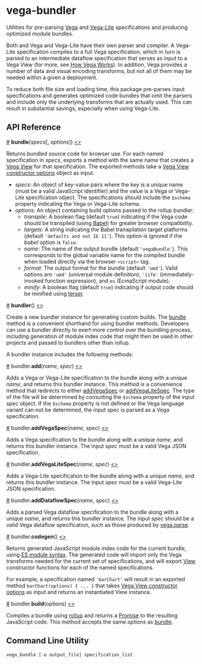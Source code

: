 # vega-bundler

Utilities for pre-parsing [Vega](https://vega.github.io/vega/) and [Vega-Lite](https://vega.github.io/vega-lite/) specifications and producing optimized module bundles.

Both and Vega and Vega-Lite have their own parser and compiler. A Vega-Lite specification compiles to a full Vega specification, which in turn is parsed to an intermediate dataflow specification that serves as input to a Vega View (for more, see [How Vega Works](https://observablehq.com/@vega/how-vega-works)). In addition, Vega provides a number of data and visual encoding transforms, but not all of them may be needed within a given a deployment.

To reduce both file size and loading time, this package pre-parses input specifications and generates optimized code bundles that omit the parsers and include only the underlying transforms that are actually used. This can result in substantial savings, especially when using Vega-Lite.

## API Reference

<a name="bundle" href="#bundle">#</a>
<b>bundle</b>(<i>specs</i>[, <i>options</i>])
[<>](https://github.com/vega/vega-bundler/blob/master/src/index.js "Source")

Returns bundled source code for browser use. For each named specification in _specs_, exports a method with the same name that creates a [Vega View](https://vega.github.io/vega/docs/api/view/) for that specification. The exported methods take a [Vega View constructor options](https://vega.github.io/vega/docs/api/view/#view) object as input.

* _specs_: An object of key-value pairs where the key is a unique name (must be a valid JavaScript identifier) and the value is a Vega or Vega-Lite specification object. The specifications should include the `$schema` property indicating the Vega or Vega-Lite schema.
* _options_: An object containing build options passed to the rollup bundler:
  * _transpile_: A boolean flag (default `true`) indicating if the Vega code should be transpiled (using [Babel](https://babeljs.io/)) for greater browser compatibility.
  * _targets_: A string indicating the Babel transpilation target platforms (default `'defaults and not IE 11'`). This option is ignored if the *babel* option is `false`.
  * _name_: The name of the output bundle (default `'vegaBundle'`). This corresponds to the global variable name for the compiled bundle when loaded directly via the browser `<script>` tag.
  * _format_: The output format for the bundle (default `'umd'`). Valid options are `'umd'` (universal module definition), `'iife'` (immediately-invoked function expression), and `es` (EcmaScript module).
  * _minify_: A boolean flag (default `true`) indicating if output code should be minified using [terser](https://github.com/terser/terser).

<a name="bundler" href="#bundler">#</a>
<b>bundler</b>()
[<>](https://github.com/vega/vega-bundler/blob/master/src/bundler.js "Source")

Create a new bundler instance for generating custom builds. The [bundle](#bundle) method is a convenient shorthand for using bundler methods. Developers can use a bundler directly to exert more control over the bundling process, including generation of module index code that might then be used in other projects and passed to bundlers other than rollup.

A bundler instance includes the following methods:

<a name="bundler_add" href="#bundler_add">#</a>
bundler.<b>add</b>(<i>name</i>, <i>spec</i>)
[<>](https://github.com/vega/vega-bundler/blob/master/src/bundler.js "Source")

Adds a Vega or Vega-Lite specification to the bundle along with a unique *name*, and returns this bundler instance. This method is a convenience method that redirects to either [addVegaSpec](#bundler_addVegaSpec) or [addVegaLiteSpec](#bundler_addVegaLiteSpec). The type of the file will be determined by consulting the `$schema` property of the input *spec* object.  If the `$schema` property is not defined or the Vega language variant can not be determined, the input *spec* is parsed as a Vega specification.

<a name="bundler_addVegaSpec" href="#bundler_addVegaSpec">#</a>
bundler.<b>addVegaSpec</b>(<i>name</i>, <i>spec</i>)
[<>](https://github.com/vega/vega-bundler/blob/master/src/bundler.js "Source")

Adds a Vega specification to the bundle along with a unique *name*, and returns this bundler instance. The input *spec* must be a valid Vega JSON specification.

<a name="bundler_addVegaLiteSpec" href="#bundler_addVegaLiteSpec">#</a>
bundler.<b>addVegaLiteSpec</b>(<i>name</i>, <i>spec</i>)
[<>](https://github.com/vega/vega-bundler/blob/master/src/bundler.js "Source")

Adds a Vega-Lite specification to the bundle along with a unique *name*, and returns this bundler instance. The input *spec* must be a valid Vega-Lite JSON specification.

<a name="bundler_addDataflowSpec" href="#bundler_addDataflowSpec">#</a>
bundler.<b>addDataflowSpec</b>(<i>name</i>, <i>spec</i>)
[<>](https://github.com/vega/vega-bundler/blob/master/src/bundler.js "Source")

Adds a parsed Vega dataflow specification to the bundle along with a unique *name*, and returns this bundler instance. The input *spec* should be a valid Vega dataflow specification, such as those produced by [vega.parse](https://vega.github.io/vega/docs/api/parser/#parse).

<a name="bundler_codegen" href="#bundler_codegen">#</a>
bundler.<b>codegen</b>()
[<>](https://github.com/vega/vega-bundler/blob/master/src/bundler.js "Source")

Returns generated JavaScript module index code for the current bundle, using [ES module syntax](https://developer.mozilla.org/en-US/docs/Web/JavaScript/Guide/Modules). The generated code will import only the Vega transforms needed for the current set of specifications, and will export [View](https://vega.github.io/vega/docs/api/view/) constructor functions for each of the named specifications.

For example, a specification named `'barChart'` will result in an exported method `barChart(options) { ... }` that takes [Vega View constructor options](https://vega.github.io/vega/docs/api/view/#view) as input and returns an instantiated View instance.

<a name="bundler_build" href="#bundler_build">#</a>
bundler.<b>build</b>(options)
[<>](https://github.com/vega/vega-bundler/blob/master/src/bundler.js "Source")

Compiles a bundle using [rollup](https://rollupjs.org/) and returns a [Promise](https://developer.mozilla.org/en-US/docs/Web/JavaScript/Reference/Global_Objects/Promise) to the resulting JavaScript code. This method accepts the same *options* as [bundle](#bundle).

## Command Line Utility

`vega_bundle [-o output_file] specification_list`
